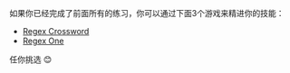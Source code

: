 如果你已经完成了前面所有的练习，你可以通过下面3个游戏来精进你的技能：

- [Regex Crossword](https://regexcrossword.com/)
- [Regex One](http://regexone.com/)

任你挑选 😊
